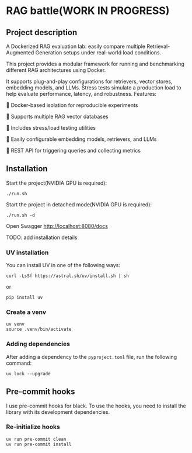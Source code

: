 # RAG battle(WORK IN PROGRESS)

## Project description

A Dockerized RAG evaluation lab: easily compare multiple Retrieval-Augmented Generation
setups under real-world load conditions.

This project provides a modular framework for running and benchmarking different RAG
architectures using Docker.

It supports plug-and-play configurations for retrievers, vector stores, embedding
models, and LLMs. Stress tests simulate a production load to help evaluate performance,
latency, and robustness.
Features:

🔹 Docker-based isolation for reproducible experiments

🔹 Supports multiple RAG vector databases

🔹 Includes stress/load testing utilities

🔹 Easily configurable embedding models, retrievers, and LLMs

🔹 REST API for triggering queries and collecting metrics

## Installation

Start the project(NVIDIA GPU is required):

```shell
./run.sh
```

Start the project in detached mode(NVIDIA GPU is required):

```shell
./run.sh -d
```

Open Swagger [http://localhost:8080/docs](http://localhost:8080/docs)

TODO: add installation details

### UV installation

You can install UV in one of the following ways:

```shell
curl -LsSf https://astral.sh/uv/install.sh | sh
```

or

```shell
pip install uv
```

### Create a venv

```shell
uv venv
source .venv/bin/activate
```

### Adding dependencies

After adding a dependency to the `pyproject.toml` file, run the following command:

```shell
uv lock --upgrade
```

## Pre-commit hooks

I use pre-commit hooks for black.
To use the hooks, you need to install the library with its development dependencies.

### Re-initialize hooks

```shell
uv run pre-commit clean
uv run pre-commit install
```